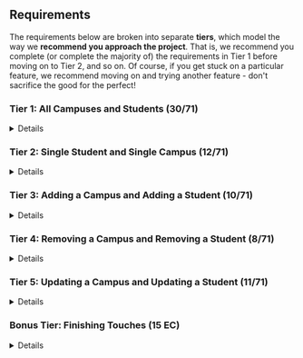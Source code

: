 ## Requirements

The requirements below are broken into separate **tiers**, which model the way we **recommend you approach the project**. That is, we recommend you complete (or complete the majority of) the requirements in Tier 1 before moving on to Tier 2, and so on. Of course, if you get stuck on a particular feature, we recommend moving on and trying another feature - don't sacrifice the good for the perfect!

### Tier 1: All Campuses and Students (30/71)

<details>

#### Frontend

- [x] Write a campuses sub-reducer to manage campuses in your Redux store
- [x] Write a students sub-reducer to manage students in your Redux store
- [x] Write a component to display a list of all campuses (at least their names and images)
- [x] Write a component to display a list of all students (at least their names)
- [x] Display the all-campuses component when the url matches `/campuses`
- [x] Display the all-students component when the url matches `/students`
- [x] Add a links to the navbar that can be used to navigate to the all-campuses view and the all-students view

#### Backend

- [x] Write a route to serve up all students
- [x] Write a route to serve up all campuses

- Write a `campuses` model with the following information:
  - [x] name - not empty or null
  - [x] imageUrl - with a default value
  - [x] address - not empty or null
  - [x] description - extremely large text
- Write a `students` model with the following information:
  - [x] firstName - not empty or null
  - [x] lastName - not empty or null
  - [x] email - not empty or null; must be a valid email
  - [x] imageUrl - with a default value
  - [x] gpa - decimal between 0.0 and 4.0
- [x] Students may be associated with at most one campus. Likewise, campuses may be associated with many students

#### Seed

- [x] Running the seed file creates campuses and students for demonstration purposes

#### Testing

- [ ] React (AllCampuses): renders "No Campuses" if passed an empty array of campuses
- [ ] React (AllStudents): renders "No Students" if passed an empty array of students
- [ ] Redux (campuses): returns the initial state by default
- [ ] Redux (students): returns the initial state by default
- [ ] Express: GET /api/students responds with all students
- [ ] Sequelize (Campus): requires name and address
- [ ] Sequelize (Student): email must be a valid email
- [ ] Navigation: navbar to navigate to home, campuses, students
- [ ] Seed file: creates exactly one campus that has no students
- [ ] Seed file: creates exactly one student that is not enrolled in a campus

Congrats! You have completed your first vertical slice! Make sure to `commit -m "Feature: Get All Campuses and Students"` before moving on (see RUBRIC.md - points are awarded/deducted for a proper git workflow)!

</details>

### Tier 2: Single Student and Single Campus (12/71)

<details>

#### Frontend

- Write a component to display a single campus with the following information:
  - [x] The campus's name, image, address and description
  - [x] A list of the names of all students in that campus (or a helpful message if it doesn't have any students)
- [x] Display the appropriate campus's info when the url matches `/campuses/:campusId`
- [x] Clicking on a campus from the all-campuses view should navigate to show that campus in the single-campus view

- Write a component to display a single student with the following information:
  - [x] The student's full name, email, image, and gpa
  - [x] The name of their campus (or a helpful message if they don't have one)
- [x] Display the appropriate student when the url matches `/students/:studentId`
- [x] Clicking on a student from the all-students view should navigate to show that student in the single-student view

- [x] Clicking on the name of a student in the single-campus view should navigate to show that student in the single-student view
- [x] Clicking on the name of a campus in the single-student view should navigate to show that campus in the single-campus view

#### Backend

- [x] Write a route to serve up a single campus (based on its id), _including that campuses' students_
- [x] Write a route to serve up a single student (based on their id), _including that student's campus_

Congrats! You have completed your second vertical slice! Make sure to `commit -m "Feature: Get Single Campus and Student"` before moving on (see RUBRIC.md - points are awarded/deducted for a proper git workflow)!

</details>

### Tier 3: Adding a Campus and Adding a Student (10/71)

<details>

#### Frontend

- [x] Write a component to display a form for adding a new campus that contains inputs for _at least_ the name and address.
- [x] Display this component EITHER as part of the all-campuses view, or as its own view
- Submitting the form with a valid name/address should:

  - [x] Make an AJAX request that causes the new campus to be persisted in the database
  - [x] Add the new campus to the list of campuses without needing to refresh the page

- [x] Write a component to display a form for adding a new student that contains inputs for _at least_ first name, last name and email
- [x] Display this component EITHER as part of the all-students view, or as its own view
- Submitting the form with a valid first name/last name/email should:
  - [x] Make an AJAX request that causes the new student to be persisted in the database
  - [x] Add the new student to the list of students without needing to refresh the page

#### Backend

- [x] Write a route to add a new campus
- [x] Write a route to add a new student

Congrats! You have completed your third vertical slice! Make sure to `commit -m "Feature: Add Campus and Student"` before moving on (see RUBRIC.md - points are awarded/deducted for a proper git workflow)!

</details>

### Tier 4: Removing a Campus and Removing a Student (8/71)

<details>

#### Frontend

- [ ] In the all-campuses view, include an `X` button next to each campus
- Clicking the `X` button should:

  - [ ] Make an AJAX request that causes that campus to be removed from database
  - [ ] Remove the campus from the list of campuses without needing to refresh the page

- [X] In the all-students view, include an `X` button next to each student
- Clicking the `X` button should:
  - [X] Make an AJAX request that causes that student to be removed from database
  - [X] Remove the student from the list of students without needing to refresh the page

#### Backend

- [X] Write a route to remove a campus (based on its id)
- [X] Write a route to remove a student (based on their id)

Congrats! You have completed your fourth vertical slice! Make sure to `commit -m "Feature: Remove Campus and Student"` before moving on (see RUBRIC.md - points are awarded/deducted for a proper git workflow)!

</details>

### Tier 5: Updating a Campus and Updating a Student (11/71)

<details>

#### Frontend

- [X] Write a component to display a form updating _at least_ a campus's name and address
- [X] Display this component EITHER as part of the single-campus view, or as its own view
- Submitting the form with valid data should:
  - [X] Make an AJAX request that causes that campus to be updated in the database
  - [X] Update the campus in the current view without needing to refresh the page
- [ ] In the single-campus view, display an `Unregister` button next to each of its students, which removes the student from the campus (in the database as well as this view); hint: the student is still in the database but is no longer associated with the campus

- [X] Write a component to display a form updating _at least_ a student's first and last names, and email
- [X] Display this component EITHER as part of the single-student view, or as its own view
- Submitting the form with valid data should:
  - [X] Make an AJAX request that causes that student to be updated in the database
  - [X] Update the student in the current view without needing to refresh the page

#### Backend

- [X] Write a route to update an existing campus
- [X] Write a route to update an existing student

</details>

### Bonus Tier: Finishing Touches (15 EC)

<details>

#### Finishing Touches

- [ ] If a user attempts to add a new student or campus without a required field, a helpful message should be displayed
- [ ] If a user attempts to access a page that doesn't exist (ex. `/potato`), a helpful "not found" message should be displayed
- [ ] If a user attempts to view a student/campus that doesn't exist, a helpful message should be displayed
- [ ] Whenever a component needs to wait for data to load from the server, a "loading" message should be displayed until the data is available
- [ ] Overall, the app is spectacularly styled and visually stunning

#### Ordering

- [ ] Create option for students to be ordered based on lastName on all-students view
- [ ] Create option for students to be ordered based on GPA on all-students view
- [ ] Create option for campuses to be ordered based on number of enrolled students on all-campuses view

#### Filtering

- [ ] Create a filter on all-students view to only show students who are not registered to a campus
- [ ] Create a filter on the all-campuses view to only show campuses that do not have any registered students

#### Seeding & Pagination

- [ ] Seed 100+ students and 100+ campuses
- [ ] Implement _front-end_ pagination for the all-students view (e.g. `/students?page=1` renders the first ten students, and `/students?page=2` renders students 11-20)
- [ ] Implement _front-end_ pagination for the all-campuses view (e.g. `/campuses?page=1` renders the first ten campuses, and `/campuses?page=2` renders campuses 11-20)
- [ ] Implement _back-end_ pagination for students (e.g. `/api/students?page=1` returns the first ten students' data, and `/api/students?page=2` returns students 11-20)
- [ ] Implement _back-end_ pagination for campuses (e.g. `/api/campuses?page=1` returns the first ten campuses' data, and `/api/campuses?page=2` returns campuses 11-20)

</details>
